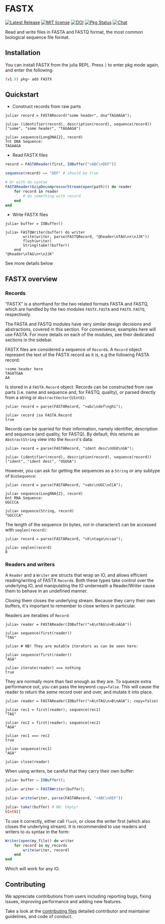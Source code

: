 # FASTX
[![Latest Release](https://img.shields.io/github/release/BioJulia/FASTX.jl.svg)](https://github.com/BioJulia/FASTX.jl/releases/latest)
[![MIT license](https://img.shields.io/badge/license-MIT-green.svg)](https://github.com/BioJulia/FASTX.jl/blob/master/LICENSE) 
[![DOI](https://zenodo.org/badge/DOI/10.5281/zenodo.3663087.svg)](https://doi.org/10.5281/zenodo.3663087)
[![Pkg Status](https://www.repostatus.org/badges/latest/active.svg)](https://www.repostatus.org/#active)
[![Chat](https://img.shields.io/gitter/room/BioJulia/FASTX.svg)](https://gitter.im/BioJulia/FASTX.jl)

Read and write files in FASTA and FASTQ format, the most common biological sequence file format.

## Installation
You can install FASTX from the julia REPL.
Press `]` to enter pkg mode again, and enter the following:

```julia
(v1.8) pkg> add FASTX
```

## Quickstart
* Construct records from raw parts
```jldoctest
julia> record = FASTARecord("some header", dna"TAGAAGA");

julia> (identifier(record), description(record), sequence(record))
("some", "some header", "TAGAAGA")

julia> sequence(LongDNA{2}, record)
7nt DNA Sequence:
TAGAAGA
```

* Read FASTX files
```julia
record = FASTAReader(first, IOBuffer(">ABC\nDEF"))

sequence(record) == "DEF" # should be true

# Or with do-syntax
FASTAReader(GzipDecompressorStream(open(path))) do reader
    for record in reader
        # do something with record
    end
end
```

* Write FASTX files
```jldoctest
julia> buffer = IOBuffer()

julia> FASTQWriter(buffer) do writer
        write(writer, parse(FASTQRecord, "@header\nTAG\n+\nJJK"))
        flush(writer)
        String(take!(buffer))
    end
"@header\nTAG\n+\nJJK"

```

See more details below

## FASTX overview
### Records
"FASTX" is a shorthand for the two related formats FASTA and FASTQ,
which are handled by the two modules `FASTX.FASTA` and `FASTX.FASTQ`, respectively.

The FASTA and FASTQ modules have very similar design decisions and abstractions, covered in this section.
For convenience, examples here will use FASTA.
For more details on each of the modules, see their dedicated sections in the sidebar.

FASTX files are considered a sequence of `Record`s.
A `Record` object represent the text of the FASTX record as it is, e.g the following FASTA record:
```
>some header here
TAGATGAA
AA
```
Is stored in a `FASTA.Record` object.
Records can be constructed from raw parts (i.e. name and sequence and, for FASTQ, quality),
or parsed directly from a string or `AbstractVector{UInt8}`:

```jldoctest
julia> record = parse(FASTARecord, ">abc\ndef\nghi");

julia> record isa FASTA.Record
true
```

Records can be queried for their information, namely identifier, description and sequence (and quality, for FASTQ).
By default, this returns an `AbstractString` view into the `Record`'s data:
```jldoctest
julia> record = parse(FASTARecord, "ident desc\nUGU\nGA");

julia> (identifier(record), description(record), sequence(record))
("ident", "ident desc", "UGUGA")
```

However, you can ask for getting the sequences as a `String` or any subtype of `BioSequence`:
```jldoctest
julia> record = parse(FASTARecord, ">abc\nUGC\nCCA");

julia> sequence(LongRNA{2}, record)
6nt RNA Sequence:
UGCCCA

julia> sequence(String, record)
"UGCCCA"
```

The length of the sequence (in bytes, _not_ in characters!) can be accessed with `seqlen(record)`:
```jldoctest
julia> record = parse(FASTARecord, ">X\ntaga\nccaa");

julia> seqlen(record)
8
```

### Readers and writers
A `Reader` and a `Writer` are structs that wrap an IO, and allows efficient reading/writing of FASTX `Record`s.
Both these types take control over the underlying IO, and manipulating the IO underneath a Reader/Writer cause them to behave in an undefined manner.

Closing them closes the underlying stream.
Because they carry their own buffers, it's important to remember to close writers in particular.

Readers are iterables of `Record`:

```jldoctest
julia> reader = FASTAReader(IOBuffer(">A\nTAG\n>B\nAGA"))

julia> sequence(first(reader))
"TAG"

julia> # NB! They are mutable iterators as can be seen here:

julia> sequence(first(reader))
"AGA"

julia> iterate(reader) === nothing
true
```

They are normally more than fast enough as they are.
To squeeze extra performance out, you can pass the keyword `copy=false`.
This will cause the reader to return the _same_ record over and over, and mutate it into place.

```jldoctest
julia> reader = FASTAReader(IOBuffer(">A\nTAG\n>B\nAGA"); copy=false)

julia> rec1 = first(reader); sequence(rec1)
"TAG"

julia> rec2 = first(reader); sequence(rec2)
"AGA"

julia> rec1 === rec2
true

julia> sequence(rec1)
"AGA"

julia> close(reader)
```

When using writers, be careful that they carry their own buffer:
```julia
julia> buffer = IOBuffer();

julia> writer = FASTAWriter(buffer);

julia> write(writer, parse(FASTARecord, ">ABC\nDEF"))

julia> take!(buffer) # NB: Empty!
UInt8[]
```

To use it correctly, either call `flush`, or close the writer first (which also closes the underlying stream).
It is recommended to use readers and writers to `do` syntax in the form:
```julia
Writer(open(my_file)) do writer
    for record in my_records
        write(writer, record)
    end
end
```

Which will work for any IO.

## Contributing
We appreciate contributions from users including reporting bugs, fixing
issues, improving performance and adding new features.

Take a look at the [contributing files](https://github.com/BioJulia/Contributing)
detailed contributor and maintainer guidelines, and code of conduct.
